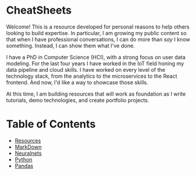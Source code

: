 # CheatSheets

Welcome!  This is a resource developed for personal reasons to help others looking to build expertise.  In particular, I am growing my public content so that when I have professional conversations, I can do more than *say* I know something.  Instead, I can show them what I've done. 

I have a PhD in Computer Science (HCI), with a strong focus on user data modeling.  For the last four years I have worked in the IoT field honing my data pipeline and cloud skills.  I have worked on every level of the technology stack, from the analytics to the microservices to the React frontend.  And now, I'd like a way to showcase those skills.  

At this time, I am building resources that will work as foundation as I write tutorials, demo technologies, and create portfolio projects.

# Table of Contents

- [Resources](resources.md)
- [MarkDown](markdown.md)
- [Neuralnets](neuralnets.md)
- [Python](python.md)
- [Pandas](pandas.md)
